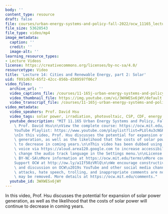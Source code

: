 ```yaml
---
body: ''
content_type: resource
draft: false
file: courses/urban-energy-systems-and-policy-fall-2022/ocw_11165_lecture14_2022oct25_360p_16_9.mp4
file_size: 53628543
file_type: video/mp4
image_metadata:
  caption: ''
  credit: ''
  image-alt: ''
learning_resource_types:
- Lecture Videos
license: https://creativecommons.org/licenses/by-nc-sa/4.0/
resourcetype: Video
title: 'Lecture 14: Cities and Renewable Energy, part 2: Solar'
uid: f091d67d-65f2-42cc-856b-d389597f06c7
video_files:
  archive_url: ''
  video_captions_file: /courses/11-165j-urban-energy-systems-and-policy-fall-2022/18qQJx_DB9F1P3TgcppFQreS4OXN0fYjN_transcript.webvtt
  video_thumbnail_file: https://img.youtube.com/vi/3WXWESx6jWY/default.jpg
  video_transcript_file: /courses/11-165j-urban-energy-systems-and-policy-fall-2022/18qQJx_DB9F1P3TgcppFQreS4OXN0fYjN_transcript.pdf
video_metadata:
  video_speakers: Prof. David Hsu
  video_tags: solar power, irradiation, photovoltaic, CSP, CDF, energy density, DubbedWithAloud
  youtube_description: "MIT 11.165 Urban Energy Systems and Policy, Fall 2022\nInstructor:\
    \ Prof. David Hsu\n\nView the complete course: https://ocw.mit.edu/courses/11-165j-urban-energy-systems-and-policy-fall-2022/\n\
    YouTube Playlist: https://www.youtube.com/playlist?list=PLUl4u3cNGP63SEOB1q95TFs0hwyf1d7BG\n\
    \nIn this video, Prof. Hsu discusses the potential for expansion of solar power\
    \ generation, as well as the likelihood that the costs of solar power will continue\
    \ to decrease in coming years.\n\nThis video has been dubbed using an artificial\
    \ voice via https://aloud.area120.google.com to increase accessibility. You can\
    \ change the audio track language in the Settings menu.\n\nLicense: Creative Commons\
    \ BY-NC-SA\nMore information at https://ocw.mit.edu/terms\nMore courses at https://ocw.mit.edu\n\
    Support OCW at http://ow.ly/a1If50zVRlQ\n\nWe encourage constructive comments\
    \ and discussion on OCW\u2019s YouTube and other social media channels. Personal\
    \ attacks, hate speech, trolling, and inappropriate comments are not allowed and\
    \ may be removed. More details at https://ocw.mit.edu/comments."
  youtube_id: 3WXWESx6jWY
---
```

In this video, Prof. Hsu discusses the potential for expansion of solar power generation, as well as the likelihood that the costs of solar power will continue to decrease in coming years.